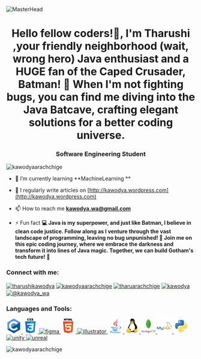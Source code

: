 
![MasterHead](https://user-images.githubusercontent.com/3890250/206901868-c0e78cc3-d10f-4404-a2d7-f7edb923e041.png)
<h1 align="center">Hello fellow coders!👋, I'm Tharushi ,your friendly neighborhood (wait, wrong hero) Java enthusiast and a HUGE fan of the Caped Crusader, Batman! 🦇 When I'm not fighting bugs, you can find me diving into the Java Batcave, crafting elegant solutions for a better coding universe.</h1>
<h3 align="center">Software Engineering Student</h3>

<p align="left"> <img src="https://komarev.com/ghpvc/?username=kawodyaarachchige&label=Profile%20views&color=0e75b6&style=flat" alt="kawodyaarachchige" /> </p>

- 🌱 I’m currently learning **MachineLearning **

- 📝 I regularly write articles on [http://kawodya.wordpress.com](http://kawodya.wordpress.com)

- 📫 How to reach me **kawodya.wa@gmail.com**

- ⚡ Fun fact **💻 Java is my superpower, and just like Batman, I believe in clean code justice. Follow along as I venture through the vast landscape of programming, leaving no bug unpunished! 🌌 Join me on this epic coding journey, where we embrace the darkness and transform it into lines of Java magic. Together, we can build Gotham's tech future! 🌆**

<h3 align="left">Connect with me:</h3>
<p align="left">
<a href="https://twitter.com/tharushikawodya" target="blank"><img align="center" src="https://raw.githubusercontent.com/rahuldkjain/github-profile-readme-generator/master/src/images/icons/Social/twitter.svg" alt="tharushikawodya" height="30" width="40" /></a>
<a href="https://linkedin.com/in/kawodyaarachchige" target="blank"><img align="center" src="https://raw.githubusercontent.com/rahuldkjain/github-profile-readme-generator/master/src/images/icons/Social/linked-in-alt.svg" alt="kawodyaarachchige" height="30" width="40" /></a>
<a href="https://fb.com/tharuarachchige" target="blank"><img align="center" src="https://raw.githubusercontent.com/rahuldkjain/github-profile-readme-generator/master/src/images/icons/Social/facebook.svg" alt="tharuarachchige" height="30" width="40" /></a>
<a href="https://dribbble.com/kawodya" target="blank"><img align="center" src="https://raw.githubusercontent.com/rahuldkjain/github-profile-readme-generator/master/src/images/icons/Social/dribbble.svg" alt="kawodya" height="30" width="40" /></a>
<a href="https://www.hackerrank.com/@kawodya_wa" target="blank"><img align="center" src="https://raw.githubusercontent.com/rahuldkjain/github-profile-readme-generator/master/src/images/icons/Social/hackerrank.svg" alt="@kawodya_wa" height="30" width="40" /></a>
</p>

<h3 align="left">Languages and Tools:</h3>
<p align="left"> <a href="https://www.cprogramming.com/" target="_blank" rel="noreferrer"> <img src="https://raw.githubusercontent.com/devicons/devicon/master/icons/c/c-original.svg" alt="c" width="40" height="40"/> </a> <a href="https://www.w3schools.com/css/" target="_blank" rel="noreferrer"> <img src="https://raw.githubusercontent.com/devicons/devicon/master/icons/css3/css3-original-wordmark.svg" alt="css3" width="40" height="40"/> </a> <a href="https://www.figma.com/" target="_blank" rel="noreferrer"> <img src="https://www.vectorlogo.zone/logos/figma/figma-icon.svg" alt="figma" width="40" height="40"/> </a> <a href="https://www.w3.org/html/" target="_blank" rel="noreferrer"> <img src="https://raw.githubusercontent.com/devicons/devicon/master/icons/html5/html5-original-wordmark.svg" alt="html5" width="40" height="40"/> </a> <a href="https://www.adobe.com/in/products/illustrator.html" target="_blank" rel="noreferrer"> <img src="https://www.vectorlogo.zone/logos/adobe_illustrator/adobe_illustrator-icon.svg" alt="illustrator" width="40" height="40"/> </a> <a href="https://www.java.com" target="_blank" rel="noreferrer"> <img src="https://raw.githubusercontent.com/devicons/devicon/master/icons/java/java-original.svg" alt="java" width="40" height="40"/> </a> <a href="https://www.linux.org/" target="_blank" rel="noreferrer"> <img src="https://raw.githubusercontent.com/devicons/devicon/master/icons/linux/linux-original.svg" alt="linux" width="40" height="40"/> </a> <a href="https://www.mongodb.com/" target="_blank" rel="noreferrer"> <img src="https://raw.githubusercontent.com/devicons/devicon/master/icons/mongodb/mongodb-original-wordmark.svg" alt="mongodb" width="40" height="40"/> </a> <a href="https://www.mysql.com/" target="_blank" rel="noreferrer"> <img src="https://raw.githubusercontent.com/devicons/devicon/master/icons/mysql/mysql-original-wordmark.svg" alt="mysql" width="40" height="40"/> </a> <a href="https://www.python.org" target="_blank" rel="noreferrer"> <img src="https://raw.githubusercontent.com/devicons/devicon/master/icons/python/python-original.svg" alt="python" width="40" height="40"/> </a> <a href="https://unity.com/" target="_blank" rel="noreferrer"> <img src="https://www.vectorlogo.zone/logos/unity3d/unity3d-icon.svg" alt="unity" width="40" height="40"/> </a> <a href="https://unrealengine.com/" target="_blank" rel="noreferrer"> <img src="https://raw.githubusercontent.com/kenangundogan/fontisto/036b7eca71aab1bef8e6a0518f7329f13ed62f6b/icons/svg/brand/unreal-engine.svg" alt="unreal" width="40" height="40"/> </a> </p>

<p><img align="left" src="https://github-readme-stats.vercel.app/api/top-langs?username=kawodyaarachchige&show_icons=true&locale=en&layout=compact" alt="kawodyaarachchige" /></p>


